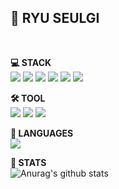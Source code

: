 ## 🤪 RYU SEULGI
<!--
<br>

> 📫 slki1205@naver.com
-->
<br>

**💻 STACK**
<br>
<img src="https://img.shields.io/badge/PYTHON-3776AB?style=for-the-badge&logo=Python&logoColor=white">
<img src="https://img.shields.io/badge/JAVASCRIPT-F7DF1E?style=for-the-badge&logo=JavaScript&logoColor=white">
<img src="https://img.shields.io/badge/HTML5-E34F26?style=for-the-badge&logo=HTML5&logoColor=white">
<img src="https://img.shields.io/badge/CSS3-1572B6?style=for-the-badge&logo=CSS3&logoColor=white">
<img src="https://img.shields.io/badge/DJANGO-092E20?style=for-the-badge&logo=Django&logoColor=white">
<img src="https://img.shields.io/badge/REACT-61DAFB?style=for-the-badge&logo=React&logoColor=white">

**🛠 TOOL**
<br>
<img src="https://img.shields.io/badge/NOTION-000000?style=for-the-badge&logo=Notion&logoColor=white">
<img src="https://img.shields.io/badge/FIGMA-F24E1E?style=for-the-badge&logo=Figma&logoColor=white">
<img src="https://img.shields.io/badge/SLACK-4A154B?style=for-the-badge&logo=Slack&logoColor=white">

**🤔 LANGUAGES**
<br>
<img src="https://github-readme-stats.vercel.app/api/top-langs/?username=Seulgigi&layout=compact"/>

**🌱 STATS**
<br>
![Anurag's github stats](https://github-readme-stats.vercel.app/api?username=Seulgigi&show_icons=true&theme=swift)
<!--
  [![Solved.ac Profile](http://mazassumnida.wtf/api/v2/generate_badge?boj=tmfrl1205)](https://solved.ac/tmfrl1205/)
-->
<!--
**Seulgigi/Seulgigi** is a ✨ _special_ ✨ repository because its `README.md` (this file) appears on your GitHub profile.

Here are some ideas to get you started:

- 🔭 I’m currently working on ...
- 🌱 I’m currently learning ...
- 👯 I’m looking to collaborate on ...
- 🤔 I’m looking for help with ...
- 💬 Ask me about ...
- 📫 How to reach me: ...
- 😄 Pronouns: ...
- ⚡ Fun fact: ...
-->
